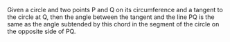 Given a circle and two points P and Q on its circumference and a tangent
to the circle at Q, then the angle between the tangent and the line PQ
is the same as the angle subtended by this chord in the segment of the
circle on the opposite side of PQ.
